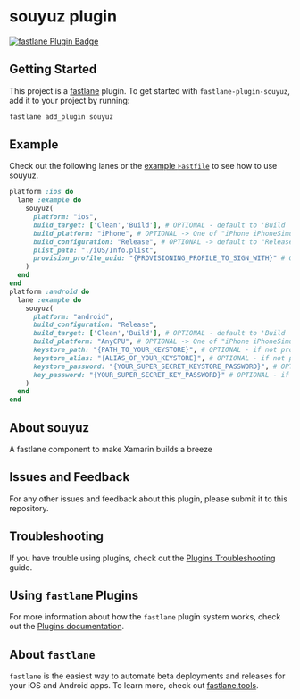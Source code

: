 # souyuz plugin

[![fastlane Plugin Badge](https://rawcdn.githack.com/fastlane/fastlane/master/fastlane/assets/plugin-badge.svg)](https://rubygems.org/gems/fastlane-plugin-souyuz)

## Getting Started

This project is a [fastlane](https://github.com/fastlane/fastlane) plugin. To get started with `fastlane-plugin-souyuz`, add it to your project by running:

```bash
fastlane add_plugin souyuz
```

## Example

Check out the following lanes or the [example `Fastfile`](fastlane/Fastfile) to see how to use souyuz.

```ruby
platform :ios do
  lane :example do
    souyuz(
      platform: "ios",
      build_target: ['Clean','Build'], # OPTIONAL - default to 'Build'
      build_platform: "iPhone", # OPTIONAL -> One of "iPhone iPhoneSimulator AnyCPU" -> default to iOS:"iPhone", Android:"AnyCPU"
      build_configuration: "Release", # OPTIONAL -> default to "Release"
      plist_path: "./iOS/Info.plist",
      provision_profile_uuid: "{PROVISIONING_PROFILE_TO_SIGN_WITH}" # OPTIONAL -> default to Visual Studio configuration
    )
  end
end
platform :android do
  lane :example do
    souyuz(
      platform: "android",
      build_configuration: "Release",
      build_target: ['Clean','Build'], # OPTIONAL - default to 'Build'
      build_platform: "AnyCPU", # OPTIONAL -> One of "iPhone iPhoneSimulator AnyCPU" -> default to iOS:"iPhone", Android:"AnyCPU"
      keystore_path: "{PATH_TO_YOUR_KEYSTORE}", # OPTIONAL - if not provided Xamarin default keystore will be used
      keystore_alias: "{ALIAS_OF_YOUR_KEYSTORE}", # OPTIONAL - if not provided Xamarin default keystore will be used
      keystore_password: "{YOUR_SUPER_SECRET_KEYSTORE_PASSWORD}", # OPTIONAL - if not provided Xamarin default keystore will be used
      key_password: "{YOUR_SUPER_SECRET_KEY_PASSWORD}" # OPTIONAL - if not provided Xamarin default keystore will be used
    )
  end
end
```

## About souyuz

A fastlane component to make Xamarin builds a breeze

## Issues and Feedback

For any other issues and feedback about this plugin, please submit it to this repository.

## Troubleshooting

If you have trouble using plugins, check out the [Plugins Troubleshooting](https://docs.fastlane.tools/plugins/plugins-troubleshooting/) guide.

## Using `fastlane` Plugins

For more information about how the `fastlane` plugin system works, check out the [Plugins documentation](https://docs.fastlane.tools/plugins/create-plugin/).

## About `fastlane`

`fastlane` is the easiest way to automate beta deployments and releases for your iOS and Android apps. To learn more, check out [fastlane.tools](https://fastlane.tools).
